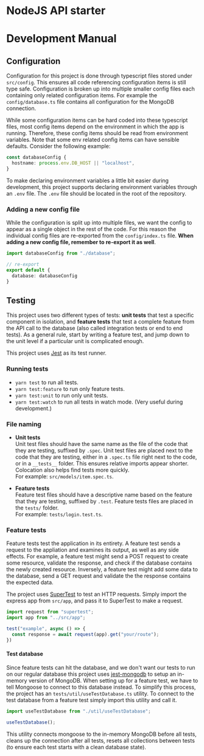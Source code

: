 # NodeJS API starter


# Development Manual

## Configuration

Configuration for this project is done through typescript files stored under `src/config`. This ensures all code referencing configuration items is still type safe. Configuration is broken up into multiple smaller config files each containing only related configuration items. For example the `config/database.ts` file contains all configuration for the MongoDB connection. 

While some configuration items can be hard coded into these typescript files, most config items depend on the environment in which the app is running. Therefore, these config items should be read from environment variables. Note that some env related config items can have sensible defaults. Consider the following example:

```ts
const databaseConfig {
  hostname: process.env.DB_HOST || "localhost",
}
```

To make declaring environment variables a little bit easier during development, this project supports declaring environment variables through an `.env` file. The `.env` file should be located in the root of the repository.

### Adding a new config file

While the configuration is split up into multiple files, we want the config to appear as a single object in the rest of the code. For this reason the individual config files are re-exported from the `config/index.ts` file. **When adding a new config file, remember to re-export it as well**.

```ts
import databaseConfig from "./database";

// re-export
export default {
  database: databaseConfig
}
```

## Testing

This project uses two different types of tests: **unit tests** that test a specific component in isolation, and **feature tests** that test a complete feature from the API call to the database (also called integration tests or end to end tests). As a general rule, start by writing a feature test, and jump down to the unit level if a particular unit is complicated enough.

This project uses [Jest](https://jestjs.io) as its test runner.

### Running tests

- `yarn test` to run all tests.
- `yarn test:feature` to run only feature tests.
- `yarn test:unit` to run only unit tests.
- `yarn test:watch` to run all tests in watch mode. (Very useful during development.)


### File naming

- **Unit tests**  
Unit test files should have the same name as the file of the code that they are testing, suffixed by `.spec`. Unit test files are placed next to the code that they are testing, either in a `.spec.ts` file right next to the code, or in a `__tests__` folder. This ensures relative imports appear shorter. Colocation also helps find tests more quickly. <br> For example: `src/models/item.spec.ts`.

- **Feature tests**  
Feature test files should have a descriptive name based on the feature that they are testing, suffixed by `.test`. Feature tests files are placed in the `tests/` folder. <br> For example: `tests/login.test.ts`.


### Feature tests

Feature tests test the application in its entirety. A feature test sends a request to the appliation and examines its output, as well as any side effects. For example, a feature test might send a POST request to create some resource, validate the response, and check if the database contains the newly created resource. Inversely, a feature test might add some data to the database, send a GET request and validate the the response contains the expected data.

The project uses [SuperTest](https://github.com/visionmedia/supertest) to test an HTTP requests. Simply import the express app from `src/app`, and pass it to SuperTest to make a request.

```ts
import request from "supertest";
import app from "../src/app";

test("example", async () => {
  const response = await request(app).get("your/route");
})
```

#### Test database

Since feature tests can hit the database, and we don't want our tests to run on our regular database this project uses [jest-mongodb](https://github.com/shelfio/jest-mongodb) to setup an in-memory version of MongoDB. When setting up for a feature test, we have to tell Mongoose to connect to this database instead. To simplify this process, the project has an `tests/util/useTestDatabase.ts` utility. To connect to the test database from a feature test simply import this utility and call it.

```ts
import useTestDatabase from "./util/useTestDatabase";

useTestDatabase();
```

This utility connects mongoose to the in-memory MongoDB before all tests, cleans up the connection after all tests, resets all collections between tests (to ensure each test starts with a clean database state).
